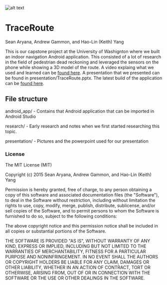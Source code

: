 ![alt text](https://raw.githubusercontent.com/saryana/TraceRoute/master/presentation/pics/icon.png "TraceRoute Icon")

# TraceRoute

Sean Aryana, Andrew Gammon, and Hao-Lin (Keith) Yang

This is our capstone project at the University of Washignton where we built an indoor navigation Android application. This consisted of a lot of research in the field of pedestrian dead reckoning and leveraged the sensors on the phone while showing a 3D model of the route. A video explaing what we used and learned can be [found here](https://www.youtube.com/watch?v=4LEQh_zvMzM&feature=youtu.be). A presentation that we presented can be found in presentation/TraceRoute.pptx. The latest build of the application can be [found here](presentation/debug.apk).

## File structure
android_app/ - Contains that Android application that can be imported in Android Studio

research/ - Early research and notes when we first started researching this topic.

presentation/ - Pictures and the powerpoint used for our presentation

### License

The MIT License (MIT)

Copyright (c) 2015 Sean Aryana, Andrew Gammon, and Hao-Lin (Keith) Yang

Permission is hereby granted, free of charge, to any person obtaining a copy
of this software and associated documentation files (the "Software"), to deal
in the Software without restriction, including without limitation the rights
to use, copy, modify, merge, publish, distribute, sublicense, and/or sell
copies of the Software, and to permit persons to whom the Software is
furnished to do so, subject to the following conditions:

The above copyright notice and this permission notice shall be included in all
copies or substantial portions of the Software.

THE SOFTWARE IS PROVIDED "AS IS", WITHOUT WARRANTY OF ANY KIND, EXPRESS OR
IMPLIED, INCLUDING BUT NOT LIMITED TO THE WARRANTIES OF MERCHANTABILITY,
FITNESS FOR A PARTICULAR PURPOSE AND NONINFRINGEMENT. IN NO EVENT SHALL THE
AUTHORS OR COPYRIGHT HOLDERS BE LIABLE FOR ANY CLAIM, DAMAGES OR OTHER
LIABILITY, WHETHER IN AN ACTION OF CONTRACT, TORT OR OTHERWISE, ARISING FROM,
OUT OF OR IN CONNECTION WITH THE SOFTWARE OR THE USE OR OTHER DEALINGS IN THE
SOFTWARE.
